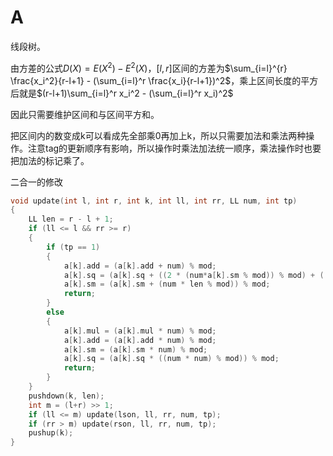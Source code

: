 # A

线段树。

由方差的公式$D(X) = E(X^2) - E^2(X)$，$[l, r]$区间的方差为$\sum_{i=l}^{r} \frac{x_i^2}{r-l+1} - (\sum_{i=l}^r \frac{x_i}{r-l+1})^2$，乘上区间长度的平方后就是$(r-l+1)\sum_{i=l}^r x_i^2 - (\sum_{i=l}^r x_i)^2$

因此只需要维护区间和与区间平方和。

把区间内的数变成k可以看成先全部乘0再加上k，所以只需要加法和乘法两种操作。注意tag的更新顺序有影响，所以操作时乘法加法统一顺序，乘法操作时也要把加法的标记乘了。

二合一的修改

```C++
void update(int l, int r, int k, int ll, int rr, LL num, int tp)
{
	LL len = r - l + 1;
	if (ll <= l && rr >= r)
	{
		if (tp == 1)
		{
			a[k].add = (a[k].add + num) % mod;
			a[k].sq = (a[k].sq + ((2 * (num*a[k].sm % mod)) % mod) + (((num*len) % mod) * num) % mod) % mod;
			a[k].sm = (a[k].sm + (num * len % mod)) % mod;
			return;
		}
		else
		{
			a[k].mul = (a[k].mul * num) % mod;
			a[k].add = (a[k].add * num) % mod;
			a[k].sm = (a[k].sm * num) % mod;
			a[k].sq = (a[k].sq * ((num * num) % mod)) % mod;
			return;
		}
	}
	pushdown(k, len);
	int m = (l+r) >> 1;
	if (ll <= m) update(lson, ll, rr, num, tp);
	if (rr > m) update(rson, ll, rr, num, tp);
	pushup(k);
}
```

